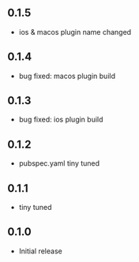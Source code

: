 ## 0.1.5
- ios & macos plugin name changed

## 0.1.4
- bug fixed: macos plugin build

## 0.1.3
- bug fixed: ios plugin build

## 0.1.2
- pubspec.yaml tiny tuned

## 0.1.1
- tiny tuned

## 0.1.0
- Initial release

